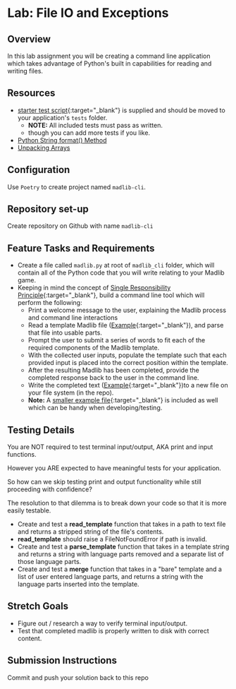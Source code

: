 # Lab: File IO and Exceptions

## Overview

In this lab assignment you will be creating a command line application which takes advantage of Python's built in capabilities for reading and writing files.

## Resources

- [starter test script](./starter_tests/test_madlib.py){:target="_blank"} is supplied and should be moved to your application's `tests` folder.
  - **NOTE:** All included tests must pass as written.
  - though you can add more tests if you like.
- [Python String format() Method](https://www.w3schools.com/python/ref_string_format.asp)
- [Unpacking Arrays](https://realpython.com/python-kwargs-and-args/#unpacking-with-the-asterisk-operators)

## Configuration

Use `Poetry` to create project named `madlib-cli`.

## Repository set-up

Create repository on Github with name `madlib-cli`

## Feature Tasks and Requirements

- Create a file called `madlib.py` at root of `madlib_cli` folder, which will contain all of the Python code that you will write relating to your Madlib game.
- Keeping in mind the concept of [Single Responsibility Principle](https://en.wikipedia.org/wiki/Single_responsibility_principle){:target="_blank"}, build a command line tool which will perform the following:
  - Print a welcome message to the user, explaining the Madlib process and command line interactions
  - Read a template Madlib file ([Example](./assets/make_me_a_video_game_template.txt){:target="_blank"}), and parse that file into usable parts.
  - Prompt the user to submit a series of words to fit each of the required components of the Madlib template.
  - With the collected user inputs, populate the template such that each provided input is placed into the correct position within the template.
  - After the resulting Madlib has been completed, provide the completed response back to the user in the command line.
  - Write the completed text ([Example](./assets/make_me_a_video_game_output.txt){:target="_blank"})to a new file on your file system (in the repo).
  - **Note:** A [smaller example file](./assets/dark_and_stormy_night_template.txt){:target="_blank"} is included as well which can be handy when developing/testing.

## Testing Details

You are NOT required to test terminal input/output, AKA print and input functions.

However you ARE expected to have meaningful tests for your application.

So how can we skip testing print and output functionality while still proceeding with confidence?

The resolution to that dilemma is to break down your code so that it is more easily testable.

- Create and test a **read_template** function that takes in a path to text file and returns a stripped string of the file's contents.
- **read_template** should raise a FileNotFoundError if path is invalid.
- Create and test a **parse_template** function that takes in a template string and returns a string with language parts removed and a separate list of those language parts.
- Create and test a **merge** function that takes in a "bare" template and a list of user entered language parts, and returns a string with the language parts inserted into the template.

## Stretch Goals

- Figure out / research a way to verify terminal input/output.
- Test that completed madlib is properly written to disk with correct content.

## Submission Instructions

Commit and push your solution back to this repo
